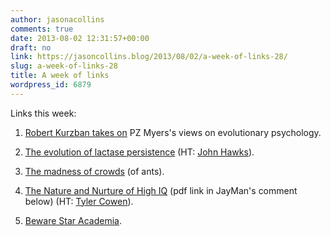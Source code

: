 ```yaml
---
author: jasonacollins
comments: true
date: 2013-08-02 12:31:57+00:00
draft: no
link: https://jasoncollins.blog/2013/08/02/a-week-of-links-28/
slug: a-week-of-links-28
title: A week of links
wordpress_id: 6879
---
```


Links this week:



	
  1. [Robert Kurzban takes on](http://www.epjournal.net/blog/2013/07/what-does-pz-myers-despise/) PZ Myers's views on evolutionary psychology.

	
  2. [The evolution of lactase persistence](http://www.nature.com/news/archaeology-the-milk-revolution-1.13471?WT.ec_id=NATURE-20130801) (HT: [John Hawks](http://johnhawks.net/weblog/reviews/genetics/recent/lactase-persistence-story-nature-2013.html)).

	
  3. [The madness of crowds](http://phenomena.nationalgeographic.com/2013/07/30/madness-of-crowds-single-ants-beat-colonies-at-easy-choices/) (of ants).

	
  4. [The Nature and Nurture of High IQ](http://pss.sagepub.com/content/early/2013/07/01/0956797612473119.abstract) (pdf link in JayMan's comment below) (HT: [Tyler Cowen](http://marginalrevolution.com/marginalrevolution/2013/07/what-is-the-implied-model-behind-assortative-mating.html)).

	
  5. [Beware Star Academia](http://www.overcomingbias.com/2013/07/beware-celebrity-academia.html).


